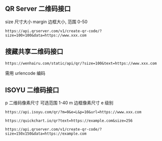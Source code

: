 
## QR Server 二维码接口

size 尺寸大小
margin 边框大小, 范围 0-50

```
https://api.qrserver.com/v1/create-qr-code/?size=100×100&data=https://www.xxx.com
```

## 搜藏共享二维码接口

```
https://wenhairu.com/static/api/qr/?size=100&text=https://www.xxx.com
```

需用 urlencode 编码

## ISOYU 二维码接口

p 二维码像素尺寸 可选范围 1-40
m 边框像素尺寸
e 级别

```
https://api.isoyu.com/qr/?m=0&e=L&p=10&url=https://www.xxx.com
```

```
https://quickchart.io/qr?text=https://example.com&size=256

https://api.qrserver.com/v1/create-qr-code/?size=150x150&data=https://example.com
```
